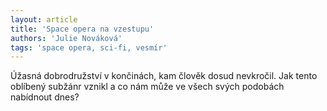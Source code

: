 ```yaml
---
layout: article
title: 'Space opera na vzestupu'
authors: 'Julie Nováková'
tags: 'space opera, sci-fi, vesmír'
---
```


Úžasná dobrodružství v končinách, kam
člověk dosud nevkročil. Jak tento oblíbený
subžánr vznikl a co nám může ve všech
svých podobách nabídnout dnes?
